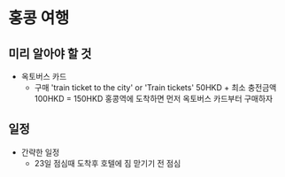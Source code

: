 홍콩 여행
=============
미리 알아야 할 것
-------------
- 옥토버스 카드
  - 구매
    'train ticket to the city' or 'Train tickets'
      50HKD + 최소 충전금액 100HKD = 150HKD
      홍콩역에 도착하면 먼저 옥토버스 카드부터 구매하자

    
일정
-------------
- 간략한 일정
  - 23일 점심때 도착후 호텔에 짐 맏기기 전 점심
